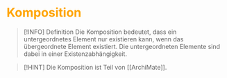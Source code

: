 # <font color = "orange">Komposition</font>
>[!INFO] Definition
>Die Komposition bedeutet, dass ein untergeordnetes Element nur existieren kann, wenn das übergeordnete Element existiert. Die untergeordneten Elemente sind dabei in einer Existenzabhängigkeit.

>[!HINT]
>Die Komposition ist Teil von [[ArchiMate]].